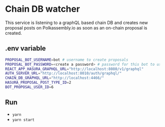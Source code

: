 # Chain DB watcher

This service is listening to a graphQL based chain DB and creates new proposal posts on Polkassembly.io as soon as an on-chain proposal is created.

## .env variable
```bash
PROPOSAL_BOT_USERNAME=bot # username to create proposals
PROPOSAL_BOT_PASSWORD=<create a password> # password for this bot to use for a signup.
REACT_APP_HASURA_GRAPHQL_URL="http://localhost:8080/v1/graphql"
AUTH_SERVER_URL="http://localhost:8010/auth/graphql/"
CHAIN_DB_GRAPHQL_URL="http://localhost:4466/"
HASURA_PROPOSAL_POST_TYPE_ID=2
BOT_PROPOSAL_USER_ID=6
```
## Run
- `yarn`
- `yarn start`